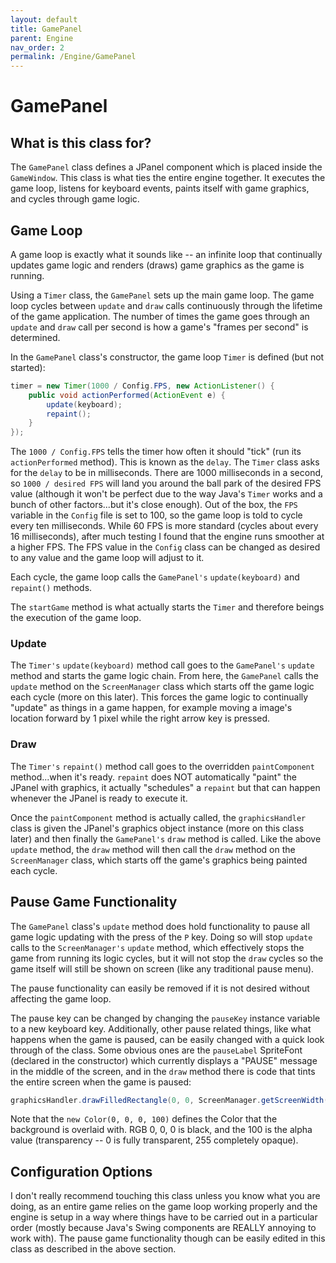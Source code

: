 ```yaml
---
layout: default
title: GamePanel
parent: Engine
nav_order: 2
permalink: /Engine/GamePanel
---
```


# GamePanel

## What is this class for?
The `GamePanel` class defines a JPanel component which is placed inside the `GameWindow`.
This class is what ties the entire engine together. It executes the game loop, listens for keyboard events, paints itself 
with game graphics, and cycles through game logic.

## Game Loop
A game loop is exactly what it sounds like -- an infinite loop that continually updates game logic and renders (draws) game graphics
as the game is running.

Using a `Timer` class, the `GamePanel` sets up the main game loop. The game loop cycles between `update` and `draw` calls continuously
through the lifetime of the game application. The number of times the game goes through an `update` and `draw` call per second is how
a game's "frames per second" is determined.

In the `GamePanel` class's constructor, the game loop `Timer` is defined (but not started):
```java
timer = new Timer(1000 / Config.FPS, new ActionListener() {
    public void actionPerformed(ActionEvent e) {
        update(keyboard);
        repaint();
    }
});
```
The `1000 / Config.FPS` tells the timer how often it should "tick" (run its `actionPerformed` method). This is known as the `delay`.
The `Timer` class asks for the `delay` to be in milliseconds.
There are 1000 milliseconds in a second, so `1000 / desired FPS` will land you around the ball park of the desired FPS value
(although it won't be perfect due to the way Java's `Timer` works and a bunch of other factors...but it's close enough).
Out of the box, the `FPS` variable in the `Config` file is set to 100, so the game loop is told to cycle every ten milliseconds.
While 60 FPS is more standard (cycles about every 16 milliseconds), after much testing I found that the engine runs smoother at a higher FPS.
The FPS value in the `Config` class can be changed as desired to any value and the game loop will adjust to it.

Each cycle, the game loop calls the `GamePanel's` `update(keyboard)` and `repaint()` methods.

The `startGame` method is what actually starts the `Timer` and therefore beings the execution of the game loop. 

### Update

The `Timer's` `update(keyboard)` method call goes to the `GamePanel's` `update` method and starts the game logic chain.
From here, the `GamePanel` calls the `update` method on the `ScreenManager` class which starts off the game logic each cycle (more on this later). 
This forces the game logic to continually "update" as things in a game happen, 
for example moving a image's location forward by 1 pixel while the right arrow key is pressed.

### Draw

The `Timer's` `repaint()` method call goes to the overridden `paintComponent` method...when it's ready. `repaint` does NOT
automatically "paint" the JPanel with graphics, it actually "schedules" a `repaint` but that can happen whenever the JPanel
is ready to execute it.

Once the `paintComponent` method is actually called, the `graphicsHandler` class is given the JPanel's graphics object instance
(more on this class later) and then finally the `GamePanel's` `draw` method is called. Like the above `update` method,
the `draw` method will then call the `draw` method on the `ScreenManager` class, which starts off the game's graphics being painted each cycle.

## Pause Game Functionality

The `GamePanel` class's `update` method does hold functionality to pause all game logic updating with the press of the `P` key.
Doing so will stop `update` calls to the `ScreenManager's` `update` method, which effectively stops the game from running its logic cycles,
but it will not stop the `draw` cycles so the game itself will still be shown on screen (like any traditional pause menu).

The pause functionality can easily be removed if it is not desired without affecting the game loop.

The pause key can be changed by changing the `pauseKey` instance variable to a new keyboard key.
Additionally, other pause related things, like what happens when the game is paused, can be easily changed with a quick look through of the class.
Some obvious ones are the `pauseLabel` SpriteFont (declared in the constructor) which currently displays a "PAUSE" message in the middle of the screen,
and in the `draw` method there is code that tints the entire screen when the game is paused:
```java
graphicsHandler.drawFilledRectangle(0, 0, ScreenManager.getScreenWidth(), ScreenManager.getScreenHeight(), new Color(0, 0, 0, 100));
```
Note that the `new Color(0, 0, 0, 100)` defines the Color that the background is overlaid with. RGB 0, 0, 0 is black, and the 100 is the alpha value (transparency -- 0 is fully transparent, 255 completely opaque).

## Configuration Options

I don't really recommend touching this class unless you know what you are doing, as an entire game relies on the game loop
working properly and the engine is setup in a way where things have to be carried out in a particular order (mostly because Java's Swing components are REALLY annoying to work with).
The pause game functionality though can be easily edited in this class as described in the above section.



